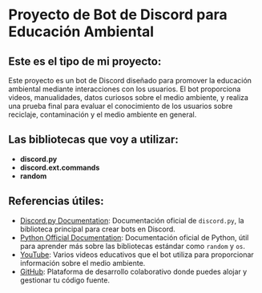 # Proyecto de Bot de Discord para Educación Ambiental

## Este es el tipo de mi proyecto:
Este proyecto es un bot de Discord diseñado para promover la educación ambiental mediante interacciones con los usuarios. El bot proporciona videos, manualidades, datos curiosos sobre el medio ambiente, y realiza una prueba final para evaluar el conocimiento de los usuarios sobre reciclaje, contaminación y el medio ambiente en general.

## Las bibliotecas que voy a utilizar:
- **discord.py**
- **discord.ext.commands**
- **random**


## Referencias útiles:
- [Discord.py Documentation](https://discordpy.readthedocs.io/en/stable/): Documentación oficial de `discord.py`, la biblioteca principal para crear bots en Discord.
- [Python Official Documentation](https://docs.python.org/3/): Documentación oficial de Python, útil para aprender más sobre las bibliotecas estándar como `random` y `os`.
- [YouTube](https://www.youtube.com/): Varios videos educativos que el bot utiliza para proporcionar información sobre el medio ambiente.
- [GitHub](https://github.com/): Plataforma de desarrollo colaborativo donde puedes alojar y gestionar tu código fuente.

